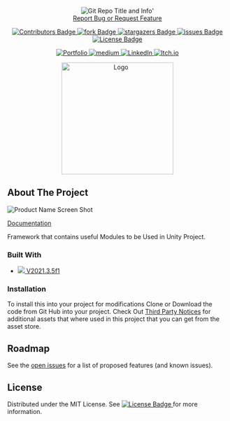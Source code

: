 <!-- Header -->
<!--<h3 align="center">Project Title</h3>-->
<!--<h2 align="center">Project Description</h2>-->

<p align="center">
	<img src ="https://github-readme-stats-jameslafritz.vercel.app/api/pin?username=JamesLaFritz&repo=CoreFamework&theme=react" alt="Git Repo Title and Info" title="Repo Info"/>'
	<br />
	<a href="https://github.com/JamesLaFritz/CoreFamework/issues">Report Bug or Request Feature</a>
</p>

<!-- PROJECT SHIELDS -->
<p align="center">
  <a href="https://github.com/JamesLafritz/CoreFamework/graphs/contributors">
	  <img src="https://img.shields.io/github/contributors/JamesLafritz/CoreFamework.svg?style=for-the-badge" title="Contributors Badge" alt="Contributors Badge">
  </a>
  <a href="https://github.com/JamesLaFritz/CoreFamework/fork">
	  <img src="https://img.shields.io/github/forks/JamesLafritz/CoreFamework.svg?style=for-the-badge" title="fork Badge" alt="fork Badge">
  </a>
  <a href="https://github.com/JamesLafritz/CoreFamework/stargazers">
	  <img src="https://img.shields.io/github/stars/JamesLafritzCoreFamework.svg?style=for-the-badge" title="stargazers Badge" alt="stargazers Badge">
  </a>
  <a href="https://github.com/JamesLafritz/CoreFamework/issues">
	  <img src="https://img.shields.io/github/issues/JamesLafritz/CoreFamework.svg?style=for-the-badge" title="issues Badge" alt="issues Badge">
  </a>
  <a href="https://github.com/JamesLaFritz/CoreFamework/blob/main/LICENSE.md">
	  <img src="https://img.shields.io/github/license/JamesLafritz/CoreFamework.svg?style=for-the-badge" title="License Badge" alt="License Badge">
  </a>
</p>

<!-- Links -->
<p align="center">
  <a href="https://jameslafritz.intensive.gamedevhq.com/">
	  <img src="https://img.shields.io/badge/Portfolio-21759B?style=for-the-badge&logo=wordpress&logoColor=white" title="Portfolio Badge" alt="Portfolio"/>
  </a>
  <a href="https://ktmarine1999.medium.com/">
	  <img src="https://img.shields.io/badge/Articles-000000?style=for-the-badge&logo=medium&logoColor=white" title="medium Badge" alt="medium"/>
  </a>
  <a href="https://www.linkedin.com/in/james-lafritz/">
	  <img src="https://img.shields.io/badge/LinkedIn-0A66C2?style=for-the-badge&logo=linkedin&logoColor=white" title="LinkedIn Badge" alt="LinkedIn"/>
  </a> 
  <a href="https://ktmarine1999.itch.io/">
	  <img src="https://img.shields.io/badge/Itch-fa5c5c.svg?style=for-the-badge&logo=Itch.io&logoColor=white" title="Itch.io Badge" alt="Itch.io"/>
  </a> 
</p>


<!-- PROJECT LOGO -->
<p align="center">
  <a href="https://github.com/JamesLaFritz/CoreFamework">
    <img src="Images/Logo.png" alt="Logo" width="256"/>
  </a>
</p>


<!-- ABOUT THE PROJECT -->
## About The Project

![Product Name Screen Shot](Images/ScreenShot.png)

[Documentation](https://jameslafritz.github.io/CoreFamework)

Framework that contains useful Modules to be Used in Unity Project.


### Built With

* <a href="https://unity.com/download"><img src="https://img.shields.io/badge/Unity-100000?style=for-the-badge&logo=unity&logoColor=white"/> V2021.3.5f1</a>


<!-- Installation -->
### Installation
To install this into your project for modifications
Clone or Download the code from Git Hub into your project.
Check Out [Third Party Notices](https://jameslafritz.github.io/CoreFamework/docs/License/Third%20Party%20Notices.html) for additional assets that where used in this project that you can get from the asset store.


<!-- ROADMAP -->
## Roadmap

See the [open issues](https://github.com/JamesLaFritz/CoreFamework/issues) for a list of proposed features (and known issues).



<!-- LICENSE -->
## License

Distributed under the MIT License. See 
  <a href="https://jameslafritz.github.io/CoreFamework/docs/License/LICENSE.html">
	  <img src="https://img.shields.io/github/license/JamesLafritz/CoreFamework.svg?style=for-the-badge" title="License Badge" alt="License Badge"/>
  </a> for more information.
